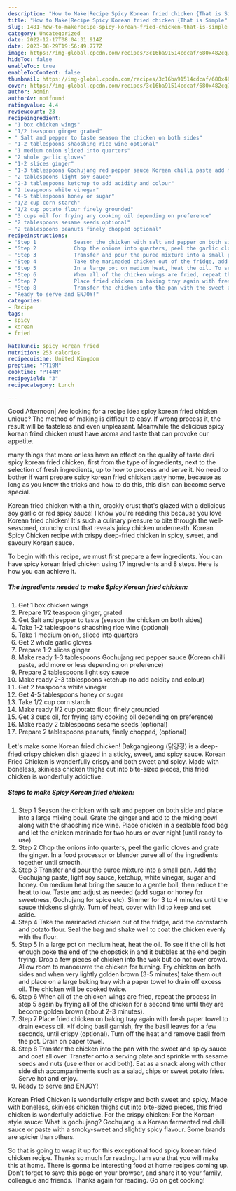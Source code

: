 ```yaml
---
description: "How to Make|Recipe Spicy Korean fried chicken {That is Simple"
title: "How to Make|Recipe Spicy Korean fried chicken {That is Simple"
slug: 1481-how-to-makerecipe-spicy-korean-fried-chicken-that-is-simple
category: Uncategorized
date: 2022-12-17T08:04:31.914Z
date: 2023-08-29T19:56:49.777Z
image: https://img-global.cpcdn.com/recipes/3c16ba91514cdcaf/680x482cq70/spicy-korean-fried-chicken-recipe-main-photo.jpg
hideToc: false
enableToc: true
enableTocContent: false
thumbnail: https://img-global.cpcdn.com/recipes/3c16ba91514cdcaf/680x482cq70/spicy-korean-fried-chicken-recipe-main-photo.jpg
cover: https://img-global.cpcdn.com/recipes/3c16ba91514cdcaf/680x482cq70/spicy-korean-fried-chicken-recipe-main-photo.jpg
author: Admin
authorAv: notfound
ratingvalue: 4.4
reviewcount: 23
recipeingredient:
- "1 box chicken wings"
- "1/2 teaspoon ginger grated"
- " Salt and pepper to taste season the chicken on both sides"
- "1-2 tablespoons shaoshing rice wine optional"
- "1 medium onion sliced into quarters"
- "2 whole garlic gloves"
- "1-2 slices ginger"
- "1-3 tablespoons Gochujang red pepper sauce Korean chilli paste add more or less depending on preference"
- "2 tablespoons light soy sauce"
- "2-3 tablespoons ketchup to add acidity and colour"
- "2 teaspoons white vinegar"
- "4-5 tablespoons honey or sugar"
- "1/2 cup corn starch"
- "1/2 cup potato flour finely grounded"
- "3 cups oil for frying any cooking oil depending on preference"
- "2 tablespoons sesame seeds optional"
- "2 tablespoons peanuts finely chopped optional"
recipeinstructions:
- "Step 1            Season the chicken with salt and pepper on both side and place into a large mixing bowl. Grate the ginger and add to the mixing bowl along with the shaoshing rice wine. Place chicken in a sealable food bag and let the chicken marinade for two hours or over night (until ready to use)."
- "Step 2            Chop the onions into quarters, peel the garlic cloves and grate the ginger. In a food processor or blender puree all of the ingredients together until smooth."
- "Step 3            Transfer and pour the puree mixture into a small pan. Add the Gochujang paste, light soy sauce, ketchup, white vinegar, sugar and honey. On medium heat bring the sauce to a gentle boil, then reduce the heat to low. Taste and adjust as needed (add sugar or honey for sweetness, Gochujang for spice etc). Simmer for 3 to 4 minutes until the sauce thickens slightly. Turn of heat, cover with lid to keep and set aside."
- "Step 4            Take the marinaded chicken out of the fridge, add the cornstarch and potato flour. Seal the bag and shake well to coat the chicken evenly with the flour."
- "Step 5            In a large pot on medium heat, heat the oil. To see if the oil is hot enough poke the end of the chopstick in and it bubbles at the end begin frying. Drop a few pieces of chicken into the wok but do not over crowd. Allow room to manoeuvre the chicken for turning. Fry chicken on both sides and when very lightly golden brown (3-5 minutes) take them out and place on a large baking tray with a paper towel to drain off excess oil. The chicken will be cooked twice."
- "Step 6            When all of the chicken wings are fried, repeat the process in step 5 again by frying all of the chicken for a second time until they are become golden brown (about 2-3 minutes)."
- "Step 7            Place fried chicken on baking tray again with fresh paper towel to drain excess oil. *If doing basil garnish, fry the basil leaves for a few seconds, until crispy (optional). Turn off the heat and remove basil from the pot. Drain on paper towel."
- "Step 8            Transfer the chicken into the pan with the sweet and spicy sauce and coat all over. Transfer onto a serving plate and sprinkle with sesame seeds and nuts (use either or add both). Eat as a snack along with other side dish accompaniments such as a salad, chips or sweet potato fries. Serve hot and enjoy."
- "Ready to serve and ENJOY!"
categories:
- Recipe
tags:
- spicy
- korean
- fried

katakunci: spicy korean fried 
nutrition: 253 calories
recipecuisine: United Kingdom
preptime: "PT19M"
cooktime: "PT44M"
recipeyield: "3"
recipecategory: Lunch

---
```



Good Afternoon| Are looking for a recipe idea spicy korean fried chicken unique? The method of making is difficult to easy. If wrong process it, the result will be tasteless and even unpleasant. Meanwhile the delicious spicy korean fried chicken must have aroma and taste that can provoke our appetite.






many things that more or less have an effect on the quality of taste dari spicy korean fried chicken, first from the type of ingredients, next to the selection of fresh ingredients, up to how to process and serve it. No need to bother if want prepare spicy korean fried chicken tasty home, because as long as you know the tricks and how to do this, this dish can become serve  special.


Korean fried chicken with a thin, crackly crust that&#39;s glazed with a delicious soy garlic or red spicy sauce! I know you&#39;re reading this because you love Korean fried chicken! It&#39;s such a culinary pleasure to bite through the well-seasoned, crunchy crust that reveals juicy chicken underneath. Korean Spicy Chicken recipe with crispy deep-fried chicken in spicy, sweet, and savoury Korean sauce.


To begin with this recipe, we must first prepare a few ingredients. You can have spicy korean fried chicken using 17 ingredients and 8 steps. Here is how you can achieve it.

<!--inarticleads1-->

##### The ingredients needed to make Spicy Korean fried chicken:

1. Get 1 box chicken wings
1. Prepare 1/2 teaspoon ginger, grated
1. Get  Salt and pepper to taste (season the chicken on both sides)
1. Take 1-2 tablespoons shaoshing rice wine (optional)
1. Take 1 medium onion, sliced into quarters
1. Get 2 whole garlic gloves
1. Prepare 1-2 slices ginger
1. Make ready 1-3 tablespoons Gochujang red pepper sauce (Korean chilli paste, add more or less depending on preference)
1. Prepare 2 tablespoons light soy sauce
1. Make ready 2-3 tablespoons ketchup (to add acidity and colour)
1. Get 2 teaspoons white vinegar
1. Get 4-5 tablespoons honey or sugar
1. Take 1/2 cup corn starch
1. Make ready 1/2 cup potato flour, finely grounded
1. Get 3 cups oil, for frying (any cooking oil depending on preference)
1. Make ready 2 tablespoons sesame seeds (optional)
1. Prepare 2 tablespoons peanuts, finely chopped, (optional)


Let&#39;s make some Korean fried chicken! Dakgangjeong (닭강정) is a deep-fried crispy chicken dish glazed in a sticky, sweet, and spicy sauce. Korean Fried Chicken is wonderfully crispy and both sweet and spicy. Made with boneless, skinless chicken thighs cut into bite-sized pieces, this fried chicken is wonderfully addictive. 

<!--inarticleads2-->

##### Steps to make Spicy Korean fried chicken:

1. Step 1            Season the chicken with salt and pepper on both side and place into a large mixing bowl. Grate the ginger and add to the mixing bowl along with the shaoshing rice wine. Place chicken in a sealable food bag and let the chicken marinade for two hours or over night (until ready to use).
1. Step 2            Chop the onions into quarters, peel the garlic cloves and grate the ginger. In a food processor or blender puree all of the ingredients together until smooth.
1. Step 3            Transfer and pour the puree mixture into a small pan. Add the Gochujang paste, light soy sauce, ketchup, white vinegar, sugar and honey. On medium heat bring the sauce to a gentle boil, then reduce the heat to low. Taste and adjust as needed (add sugar or honey for sweetness, Gochujang for spice etc). Simmer for 3 to 4 minutes until the sauce thickens slightly. Turn of heat, cover with lid to keep and set aside.
1. Step 4            Take the marinaded chicken out of the fridge, add the cornstarch and potato flour. Seal the bag and shake well to coat the chicken evenly with the flour.
1. Step 5            In a large pot on medium heat, heat the oil. To see if the oil is hot enough poke the end of the chopstick in and it bubbles at the end begin frying. Drop a few pieces of chicken into the wok but do not over crowd. Allow room to manoeuvre the chicken for turning. Fry chicken on both sides and when very lightly golden brown (3-5 minutes) take them out and place on a large baking tray with a paper towel to drain off excess oil. The chicken will be cooked twice.
1. Step 6            When all of the chicken wings are fried, repeat the process in step 5 again by frying all of the chicken for a second time until they are become golden brown (about 2-3 minutes).
1. Step 7            Place fried chicken on baking tray again with fresh paper towel to drain excess oil. *If doing basil garnish, fry the basil leaves for a few seconds, until crispy (optional). Turn off the heat and remove basil from the pot. Drain on paper towel.
1. Step 8            Transfer the chicken into the pan with the sweet and spicy sauce and coat all over. Transfer onto a serving plate and sprinkle with sesame seeds and nuts (use either or add both). Eat as a snack along with other side dish accompaniments such as a salad, chips or sweet potato fries. Serve hot and enjoy.
1. Ready to serve and ENJOY!

Korean Fried Chicken is wonderfully crispy and both sweet and spicy. Made with boneless, skinless chicken thighs cut into bite-sized pieces, this fried chicken is wonderfully addictive. For the crispy chicken: For the Korean-style sauce: What is gochujang? Gochujang is a Korean fermented red chilli sauce or paste with a smoky-sweet and slightly spicy flavour. Some brands are spicier than others. 

So that is going to wrap it up for this exceptional food spicy korean fried chicken recipe. Thanks so much for reading. I am sure that you will make this at home. There is gonna be interesting food at home recipes coming up. Don't forget to save this page on your browser, and share it to your family, colleague and friends. Thanks again for reading. Go on get cooking!
